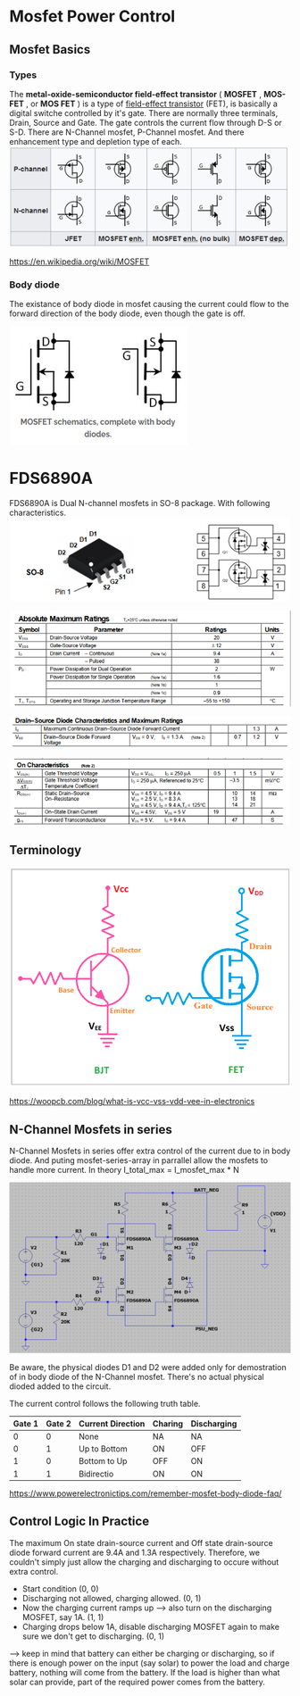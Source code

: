 # Mosfet Power Control

## Mosfet Basics

### Types

The **metal-oxide-semiconductor field-effect transistor** ( **MOSFET** ,  **MOS-FET** , or  **MOS FET** ) is a type of [field-effect transistor](https://en.wikipedia.org/wiki/Field-effect_transistor "Field-effect transistor") (FET), is basically a digital switche controlled by it's gate. There are normally three terminals, Drain, Source and Gate. The gate controls the current flow through D-S or S-D. There are N-Channel mosfet, P-Channel mosfet. And there enhancement type and depletion type of each.
![1696490370889](image/README/1696490370889.png)

https://en.wikipedia.org/wiki/MOSFET

### Body diode

The existance of body diode in mosfet causing the current could flow to the forward direction of the body diode, even though the gate is off. 

![1696489915847](image/README/1696489915847.png)


# FDS6890A

FDS6890A is Dual N-channel mosfets in SO-8 package. With following characteristics.
![1696491381098](image/README/1696491381098.png)

![1696491425218](image/README/1696491425218.png)

![1696491473188](image/README/1696491473188.png)

![1696491462412](image/README/1696491462412.png)

## Terminology

![1696502467573](image/README/1696502467573.png)

https://woopcb.com/blog/what-is-vcc-vss-vdd-vee-in-electronics

## N-Channel Mosfets in series

N-Channel Mosfets in series offer extra control of the current due to in body diode. And puting mosfet-series-array in parrallel allow the mosfets to handle more current. In theory I_total_max = I_mosfet_max * N

![1696499283589](image/README/1696499283589.png)


Be aware, the physical diodes D1 and D2 were added only for demostration of in body diode of the N-Channel mosfet. There's no actual physical dioded added to the circuit.

The current control follows the following truth table.

| Gate 1 | Gate 2 | Current Direction | Charing | Discharging |
| ------ | ------ | ----------------- | ------- | ----------- |
| 0      | 0      | None              | NA      | NA          |
| 0      | 1      | Up to Bottom      | ON      | OFF         |
| 1      | 0      | Bottom to Up      | OFF     | ON          |
| 1      | 1      | Bidirectio        | ON      | ON          |


https://www.powerelectronictips.com/remember-mosfet-body-diode-faq/

## Control Logic In Practice

The maximum On state drain-source current and Off state drain-source diode forward current are 9.4A and 1.3A respectively. Therefore, we couldn't simply just allow the charging and discharging to occure without extra control.

- Start condition (0, 0)
- Discharging not allowed, charging allowed. (0, 1)
- Now the charging current ramps up --> also turn on the discharging MOSFET, say 1A. (1, 1)
- Charging drops below 1A, disable discharging MOSFET again to make sure we don't get to discharging. (0, 1)

--> keep in mind that
battery can either be charging or discharging, so if there is enough
power on the input (say solar) to power the load and charge battery,
nothing will come from the battery. If the load is higher than what
solar can provide, part of the required power comes from the battery.
